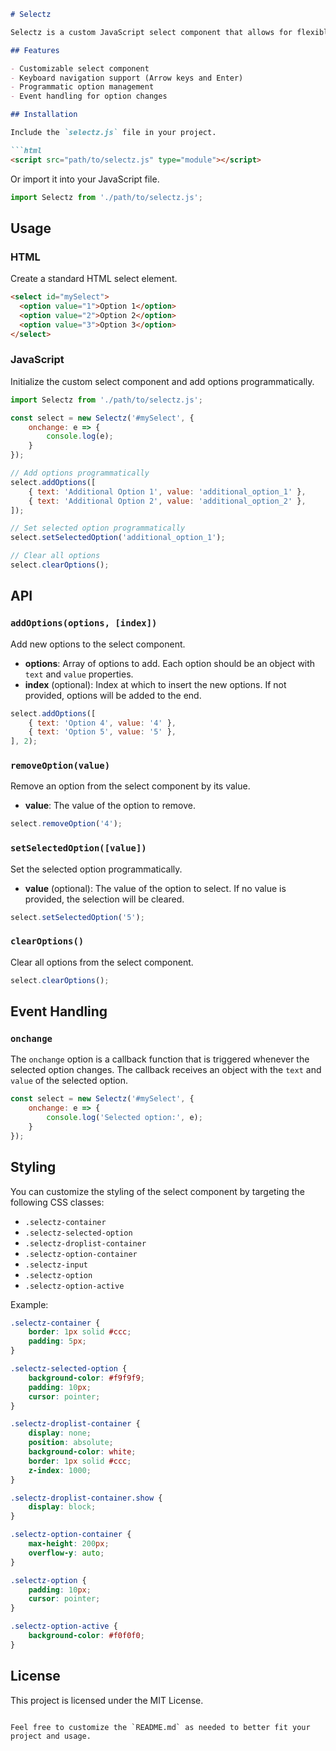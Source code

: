 ```markdown
# Selectz

Selectz is a custom JavaScript select component that allows for flexible and dynamic select elements with custom styling and functionality.

## Features

- Customizable select component
- Keyboard navigation support (Arrow keys and Enter)
- Programmatic option management
- Event handling for option changes

## Installation

Include the `selectz.js` file in your project.

```html
<script src="path/to/selectz.js" type="module"></script>
```

Or import it into your JavaScript file.

```javascript
import Selectz from './path/to/selectz.js';
```

## Usage

### HTML

Create a standard HTML select element.

```html
<select id="mySelect">
  <option value="1">Option 1</option>
  <option value="2">Option 2</option>
  <option value="3">Option 3</option>
</select>
```

### JavaScript

Initialize the custom select component and add options programmatically.

```javascript
import Selectz from './path/to/selectz.js';

const select = new Selectz('#mySelect', { 
    onchange: e => {
        console.log(e);
    }
});

// Add options programmatically
select.addOptions([
    { text: 'Additional Option 1', value: 'additional_option_1' },
    { text: 'Additional Option 2', value: 'additional_option_2' },
]);

// Set selected option programmatically
select.setSelectedOption('additional_option_1');

// Clear all options
select.clearOptions();
```

## API

### `addOptions(options, [index])`

Add new options to the select component.

- **options**: Array of options to add. Each option should be an object with `text` and `value` properties.
- **index** (optional): Index at which to insert the new options. If not provided, options will be added to the end.

```javascript
select.addOptions([
    { text: 'Option 4', value: '4' },
    { text: 'Option 5', value: '5' },
], 2);
```

### `removeOption(value)`

Remove an option from the select component by its value.

- **value**: The value of the option to remove.

```javascript
select.removeOption('4');
```

### `setSelectedOption([value])`

Set the selected option programmatically.

- **value** (optional): The value of the option to select. If no value is provided, the selection will be cleared.

```javascript
select.setSelectedOption('5');
```

### `clearOptions()`

Clear all options from the select component.

```javascript
select.clearOptions();
```

## Event Handling

### `onchange`

The `onchange` option is a callback function that is triggered whenever the selected option changes. The callback receives an object with the `text` and `value` of the selected option.

```javascript
const select = new Selectz('#mySelect', { 
    onchange: e => {
        console.log('Selected option:', e);
    }
});
```

## Styling

You can customize the styling of the select component by targeting the following CSS classes:

- `.selectz-container`
- `.selectz-selected-option`
- `.selectz-droplist-container`
- `.selectz-option-container`
- `.selectz-input`
- `.selectz-option`
- `.selectz-option-active`

Example:

```css
.selectz-container {
    border: 1px solid #ccc;
    padding: 5px;
}

.selectz-selected-option {
    background-color: #f9f9f9;
    padding: 10px;
    cursor: pointer;
}

.selectz-droplist-container {
    display: none;
    position: absolute;
    background-color: white;
    border: 1px solid #ccc;
    z-index: 1000;
}

.selectz-droplist-container.show {
    display: block;
}

.selectz-option-container {
    max-height: 200px;
    overflow-y: auto;
}

.selectz-option {
    padding: 10px;
    cursor: pointer;
}

.selectz-option-active {
    background-color: #f0f0f0;
}
```

## License

This project is licensed under the MIT License.
```

Feel free to customize the `README.md` as needed to better fit your project and usage.